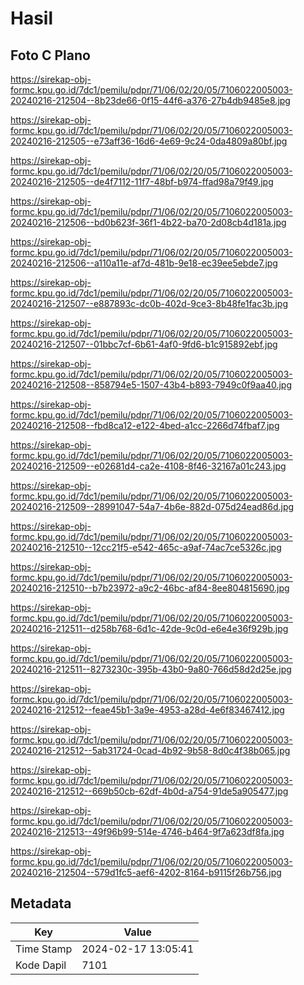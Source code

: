 # Hasil

## Foto C Plano

https://sirekap-obj-formc.kpu.go.id/7dc1/pemilu/pdpr/71/06/02/20/05/7106022005003-20240216-212504--8b23de66-0f15-44f6-a376-27b4db9485e8.jpg

https://sirekap-obj-formc.kpu.go.id/7dc1/pemilu/pdpr/71/06/02/20/05/7106022005003-20240216-212505--e73aff36-16d6-4e69-9c24-0da4809a80bf.jpg

https://sirekap-obj-formc.kpu.go.id/7dc1/pemilu/pdpr/71/06/02/20/05/7106022005003-20240216-212505--de4f7112-11f7-48bf-b974-ffad98a79f49.jpg

https://sirekap-obj-formc.kpu.go.id/7dc1/pemilu/pdpr/71/06/02/20/05/7106022005003-20240216-212506--bd0b623f-36f1-4b22-ba70-2d08cb4d181a.jpg

https://sirekap-obj-formc.kpu.go.id/7dc1/pemilu/pdpr/71/06/02/20/05/7106022005003-20240216-212506--a110a11e-af7d-481b-9e18-ec39ee5ebde7.jpg

https://sirekap-obj-formc.kpu.go.id/7dc1/pemilu/pdpr/71/06/02/20/05/7106022005003-20240216-212507--e887893c-dc0b-402d-9ce3-8b48fe1fac3b.jpg

https://sirekap-obj-formc.kpu.go.id/7dc1/pemilu/pdpr/71/06/02/20/05/7106022005003-20240216-212507--01bbc7cf-6b61-4af0-9fd6-b1c915892ebf.jpg

https://sirekap-obj-formc.kpu.go.id/7dc1/pemilu/pdpr/71/06/02/20/05/7106022005003-20240216-212508--858794e5-1507-43b4-b893-7949c0f9aa40.jpg

https://sirekap-obj-formc.kpu.go.id/7dc1/pemilu/pdpr/71/06/02/20/05/7106022005003-20240216-212508--fbd8ca12-e122-4bed-a1cc-2266d74fbaf7.jpg

https://sirekap-obj-formc.kpu.go.id/7dc1/pemilu/pdpr/71/06/02/20/05/7106022005003-20240216-212509--e02681d4-ca2e-4108-8f46-32167a01c243.jpg

https://sirekap-obj-formc.kpu.go.id/7dc1/pemilu/pdpr/71/06/02/20/05/7106022005003-20240216-212509--28991047-54a7-4b6e-882d-075d24ead86d.jpg

https://sirekap-obj-formc.kpu.go.id/7dc1/pemilu/pdpr/71/06/02/20/05/7106022005003-20240216-212510--12cc21f5-e542-465c-a9af-74ac7ce5326c.jpg

https://sirekap-obj-formc.kpu.go.id/7dc1/pemilu/pdpr/71/06/02/20/05/7106022005003-20240216-212510--b7b23972-a9c2-46bc-af84-8ee804815690.jpg

https://sirekap-obj-formc.kpu.go.id/7dc1/pemilu/pdpr/71/06/02/20/05/7106022005003-20240216-212511--d258b768-6d1c-42de-9c0d-e6e4e36f929b.jpg

https://sirekap-obj-formc.kpu.go.id/7dc1/pemilu/pdpr/71/06/02/20/05/7106022005003-20240216-212511--8273230c-395b-43b0-9a80-766d58d2d25e.jpg

https://sirekap-obj-formc.kpu.go.id/7dc1/pemilu/pdpr/71/06/02/20/05/7106022005003-20240216-212512--feae45b1-3a9e-4953-a28d-4e6f83467412.jpg

https://sirekap-obj-formc.kpu.go.id/7dc1/pemilu/pdpr/71/06/02/20/05/7106022005003-20240216-212512--5ab31724-0cad-4b92-9b58-8d0c4f38b065.jpg

https://sirekap-obj-formc.kpu.go.id/7dc1/pemilu/pdpr/71/06/02/20/05/7106022005003-20240216-212512--669b50cb-62df-4b0d-a754-91de5a905477.jpg

https://sirekap-obj-formc.kpu.go.id/7dc1/pemilu/pdpr/71/06/02/20/05/7106022005003-20240216-212513--49f96b99-514e-4746-b464-9f7a623df8fa.jpg

https://sirekap-obj-formc.kpu.go.id/7dc1/pemilu/pdpr/71/06/02/20/05/7106022005003-20240216-212504--579d1fc5-aef6-4202-8164-b9115f26b756.jpg


## Metadata

| Key        | Value               |
| ---------- | ------------------- |
| Time Stamp | 2024-02-17 13:05:41 |
| Kode Dapil | 7101                |



